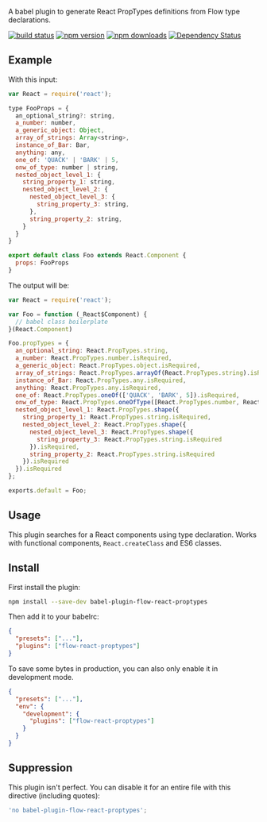 A babel plugin to generate React PropTypes definitions from Flow type declarations.

[![build status](https://img.shields.io/travis/brigand/babel-plugin-flow-react-proptypes/master.svg?style=flat-square)](https://travis-ci.org/brigand/babel-plugin-flow-react-proptypes)
[![npm version](https://img.shields.io/npm/v/babel-plugin-flow-react-proptypes.svg?style=flat-square)](https://www.npmjs.com/package/babel-plugin-flow-react-proptypes)
[![npm downloads](https://img.shields.io/npm/dm/babel-plugin-flow-react-proptypes.svg?style=flat-square)](https://www.npmjs.com/package/babel-plugin-flow-react-proptypes)
[![Dependency Status](https://img.shields.io/david/brigand/babel-plugin-flow-react-proptypes.svg?style=flat-square)](https://david-dm.org/brigand/babel-plugin-flow-react-proptypes)

## Example

With this input:

```js
var React = require('react');

type FooProps = {
  an_optional_string?: string,
  a_number: number,
  a_generic_object: Object,
  array_of_strings: Array<string>,
  instance_of_Bar: Bar,
  anything: any,
  one_of: 'QUACK' | 'BARK' | 5,
  onw_of_type: number | string,
  nested_object_level_1: {
    string_property_1: string,
    nested_object_level_2: {
      nested_object_level_3: {
        string_property_3: string,
      },
      string_property_2: string,
    }
  }
}

export default class Foo extends React.Component {
  props: FooProps
}
```

The output will be:

```js
var React = require('react');

var Foo = function (_React$Component) {
  // babel class boilerplate
}(React.Component)

Foo.propTypes = {
  an_optional_string: React.PropTypes.string,
  a_number: React.PropTypes.number.isRequired,
  a_generic_object: React.PropTypes.object.isRequired,
  array_of_strings: React.PropTypes.arrayOf(React.PropTypes.string).isRequired,
  instance_of_Bar: React.PropTypes.any.isRequired,
  anything: React.PropTypes.any.isRequired,
  one_of: React.PropTypes.oneOf(['QUACK', 'BARK', 5]).isRequired,
  onw_of_type: React.PropTypes.oneOfType([React.PropTypes.number, React.PropTypes.string]).isRequired,
  nested_object_level_1: React.PropTypes.shape({
    string_property_1: React.PropTypes.string.isRequired,
    nested_object_level_2: React.PropTypes.shape({
      nested_object_level_3: React.PropTypes.shape({
        string_property_3: React.PropTypes.string.isRequired
      }).isRequired,
      string_property_2: React.PropTypes.string.isRequired
    }).isRequired
  }).isRequired
};

exports.default = Foo;
```

## Usage

This plugin searches for a React components using type declaration. Works with functional components, `React.createClass` and ES6 classes.


## Install

First install the plugin:

```sh
npm install --save-dev babel-plugin-flow-react-proptypes
```

Then add it to your babelrc:

```json
{
  "presets": ["..."],
  "plugins": ["flow-react-proptypes"]
}
```

To save some bytes in production, you can also only enable it in development mode.

```json
{
  "presets": ["..."],
  "env": {
    "development": {
      "plugins": ["flow-react-proptypes"]
    }
  }
}
```

## Suppression
This plugin isn't perfect. You can disable it for an entire file with this directive (including quotes):

```js
'no babel-plugin-flow-react-proptypes';
```


